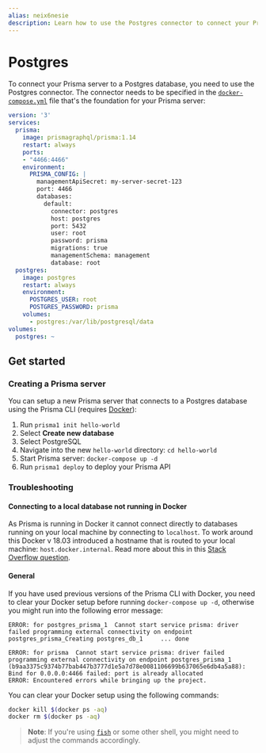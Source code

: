 ```yaml
---
alias: neix6nesie
description: Learn how to use the Postgres connector to connect your Prisma server to a Postgres database.
---
```


# Postgres

To connect your Prisma server to a Postgres database, you need to use the Postgres connector. The connector needs to be specified in the [`docker-compose.yml`](!alias-aira9zama5#docker-compo) file that's the foundation for your Prisma server:

```yml
version: '3'
services:
  prisma:
    image: prismagraphql/prisma:1.14
    restart: always
    ports:
    - "4466:4466"
    environment:
      PRISMA_CONFIG: |
        managementApiSecret: my-server-secret-123
        port: 4466
        databases:
          default:
            connector: postgres
            host: postgres
            port: 5432
            user: root
            password: prisma
            migrations: true
            managementSchema: management
            database: root
  postgres:
    image: postgres
    restart: always
    environment:
      POSTGRES_USER: root
      POSTGRES_PASSWORD: prisma
    volumes:
      - postgres:/var/lib/postgresql/data
volumes:
  postgres: ~
```

## Get started

### Creating a Prisma server

You can setup a new Prisma server that connects to a Postgres database using the Prisma CLI (requires [Docker](https://www.docker.com)):

1. Run `prisma1 init hello-world`
1. Select **Create new database**
1. Select PostgreSQL
1. Navigate into the new `hello-world` directory: `cd hello-world`
1. Start Prisma server: `docker-compose up -d`
1. Run `prisma1 deploy` to deploy your Prisma API

### Troubleshooting

#### Connecting to a local database not running in Docker

As Prisma is running in Docker it cannot connect directly to databases running on your local machine by connecting to `localhost`. To work around this Docker v 18.03 introduced a hostname that is routed to your local machine: `host.docker.internal`. Read more about this in this [Stack Overflow question](https://stackoverflow.com/questions/31324981/how-to-access-host-port-from-docker-container).

#### General

If you have used previous versions of the Prisma CLI with Docker, you need to clear your Docker setup before running `docker-compose up -d`, otherwise you might run into the following error message:

```
ERROR: for postgres_prisma_1  Cannot start service prisma: driver failed programming external connectivity on endpoint postgres_prisma_Creating postgres_db_1     ... done

ERROR: for prisma  Cannot start service prisma: driver failed programming external connectivity on endpoint postgres_prisma_1 (b9aa3375c9374b77bab447b3777d1e5a7d78e0081106699b637065e6db4a5a88): Bind for 0.0.0.0:4466 failed: port is already allocated
ERROR: Encountered errors while bringing up the project.
```

You can clear your Docker setup using the following commands:

```sh
docker kill $(docker ps -aq)
docker rm $(docker ps -aq)
```

> **Note**: If you're using [`fish`](https://fishshell.com/) or some other shell, you might need to adjust the commands accordingly.
